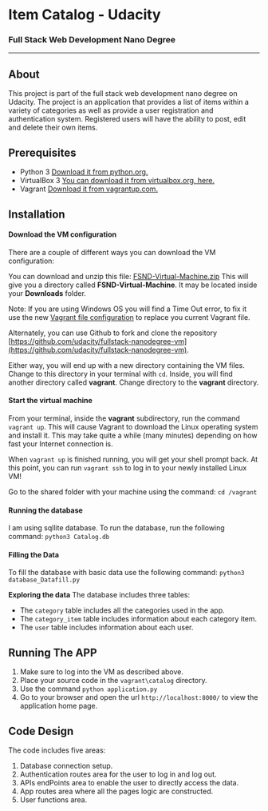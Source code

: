 
# Item Catalog - Udacity
### Full Stack Web Development Nano Degree
_______________________
## About
This project is part of the full stack web development nano degree on Udacity. The project is an application that provides a list of items within a variety of categories as well as provide a user registration and authentication system. Registered users will have the ability to post, edit and delete their own items.

## Prerequisites
* Python 3 [Download it from python.org.](https://www.python.org/downloads/)
* VirtualBox 3 [You can download it from virtualbox.org, here.](https://www.virtualbox.org/wiki/Download_Old_Builds_5_1)
* Vagrant [Download it from vagrantup.com.](https://www.vagrantup.com/downloads.html)

## Installation

#### Download the VM configuration
There are a couple of different ways you can download the VM configuration:

You can download and unzip this file: [FSND-Virtual-Machine.zip](https://s3.amazonaws.com/video.udacity-data.com/topher/2018/April/5acfbfa3_fsnd-virtual-machine/fsnd-virtual-machine.zip) This will give you a directory called **FSND-Virtual-Machine**. It may be located inside your **Downloads** folder.

Note: If you are using Windows OS you will find a Time Out error, to fix it use the new [Vagrant file configuration](https://s3.amazonaws.com/video.udacity-data.com/topher/2019/March/5c7ebe7a_vagrant-configuration-windows/vagrant-configuration-windows.zip) to replace you current Vagrant file.

Alternately, you can use Github to fork and clone the repository [https://github.com/udacity/fullstack-nanodegree-vm](https://github.com/udacity/fullstack-nanodegree-vm).

Either way, you will end up with a new directory containing the VM files. Change to this directory in your terminal with `cd`. Inside, you will find another directory called **vagrant**. Change directory to the **vagrant** directory.

#### Start the virtual machine
From your terminal, inside the **vagrant** subdirectory, run the command `vagrant up`. This will cause Vagrant to download the Linux operating system and install it. This may take quite a while (many minutes) depending on how fast your Internet connection is.

When `vagrant up` is finished running, you will get your shell prompt back. At this point, you can run `vagrant ssh` to log in to your newly installed Linux VM!

Go to the shared folder with your machine using the command:
`cd /vagrant`

#### Running the database
I am using sqllite database. To run the database, run the following command:
`python3 Catalog.db`

#### Filling the Data
To fill the database with basic data use the following command:
`python3 database_Datafill.py`

**Exploring the data**
The database includes three tables:
+ The `category` table includes all the categories used in the app.
+ The `category_item` table includes information about each category item.
+ The `user` table includes information about each user.

## Running The APP
1. Make sure to log into the VM as described above.
2. Place your source code in the `vagrant\catalog` directory.
3. Use the command `python application.py`
4. Go to your browser and open the url `http://localhost:8000/` to view the application home page.

## Code Design
The code includes five areas:
1. Database connection setup.
2. Authentication routes area for the user to log in and log out.
3. APIs endPoints area to enable the user to directly access the data.
4. App routes area where all the pages logic are constructed.
5. User functions area.
